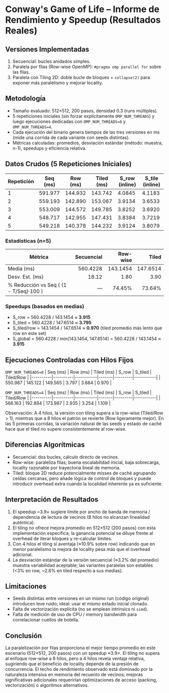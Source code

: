 # Conway's Game of Life – Informe de Rendimiento y Speedup (Resultados Reales)

## Versiones Implementadas
1. Secuencial: bucles anidados simples.
2. Paralela por filas (Row-wise OpenMP): `#pragma omp parallel for` sobre las filas.
3. Paralela con Tiling 2D: doble bucle de bloques + `collapse(2)` para exponer más paralelismo y mejorar locality.

## Metodología
- Tamaño evaluado: 512×512, 200 pasos, densidad 0.3 (runs múltiples).
- 5 repeticiones iniciales (sin forzar explícitamente `OMP_NUM_THREADS`) y luego ejecuciones dedicadas con `OMP_NUM_THREADS=8` y `OMP_NUM_THREADS=4`.
- Cada ejecución del binario genera tiempos de las tres versiones en ms (mide una corrida de cada variante con seeds distintas).
- Métricas calculadas: promedios, desviación estándar (método: muestra, n-1), speedups y eficiencia relativa.

## Datos Crudos (5 Repeticiones Iniciales)
| Repetición | Seq (ms) | Row (ms) | Tiled (ms) | S_row (inline) | S_tile (inline) |
|------------|----------|----------|-----------|----------------|-----------------|
| 1 | 591.977 | 144.932 | 143.742 | 4.0845 | 4.1183 |
| 2 | 559.193 | 142.890 | 153.067 | 3.9134 | 3.6533 |
| 3 | 553.009 | 144.572 | 149.785 | 3.8252 | 3.6920 |
| 4 | 548.717 | 142.955 | 147.431 | 3.8384 | 3.7219 |
| 5 | 549.218 | 140.378 | 144.232 | 3.9124 | 3.8079 |

### Estadísticas (n=5)
| Métrica | Secuencial | Row-wise | Tiled |
|---------|-----------:|---------:|------:|
| Media (ms) | 560.4228 | 143.1454 | 147.6514 |
| Desv. Est. (ms) | 18.12 | 1.80 | 3.90 |
| % Reducción vs Seq ( (1 - T/Seq)·100 ) | — | 74.45% | 73.64% |

### Speedups (basados en medias)
- S_row = 560.4228 / 143.1454 ≈ **3.915**
- S_tiled = 560.4228 / 147.6514 ≈ **3.795**
- S_tiled/row = 143.1454 / 147.6514 ≈ **0.970** (tiled promedio más lento que row en este set)
- S_global = 560.4228 / min(143.1454, 147.6514) = 560.4228 / 143.1454 ≈ **3.915**

## Ejecuciones Controladas con Hilos Fijos
`OMP_NUM_THREADS=8`
| Seq (ms) | Row (ms) | Tiled (ms) | S_row | S_tiled | Tiled/Row |
|----------|----------|-----------|-------|---------|-----------|
| 550.987 | 145.122 | 149.565 | 3.797 | 3.684 | 0.970 |

`OMP_NUM_THREADS=4`
| Seq (ms) | Row (ms) | Tiled (ms) | S_row | S_tiled | Tiled/Row |
|----------|----------|-----------|-------|---------|-----------|
| 566.163 | 192.884 | 173.987 | 2.935 | 3.254 | 1.109 |

Observación: A 4 hilos, la versión con tiling supera a la row-wise (Tiled/Row > 1), mientras que a 8 hilos el patrón se revierte (Row ligeramente mejor). En las 5 primeras corridas, la variación natural de las seeds y estado de caché hace que el tiled no supere consistentemente al row-wise.

## Diferencias Algorítmicas
- Secuencial: dos bucles, cálculo directo de vecinos.
- Row-wise: paraleliza filas; buena escalabilidad inicial, baja sobrecarga, locality razonable por trayectoria lineal de memoria.
- Tiled: bloque 2D reduce potencialmente misses de caché agrupando celdas cercanas, pero añade lógica de control de bloques y puede introducir overhead extra cuando la localidad inherente ya es suficiente.

## Interpretación de Resultados
1. El speedup ~3.9× sugiere límite por ancho de banda de memoria / dependencia de lectura de vecinos (8 hilos no alcanzan linealidad auténtica).
2. El tiling no ofrece mejora promedio en 512×512 (200 pasos) con esta implementación específica; la ganancia potencial se diluye frente al overhead de iterar bloques y re-calcular límites.
3. Con 4 hilos el tiling sí aventaja (≈10.9% sobre row) indicando que en menor paralelismo la mejora de locality pesa más que el overhead adicional.
4. La desviación estándar de la versión secuencial (≈3.2% del promedio) muestra variabilidad aceptable; las variantes paralelas son estables (<3% en row, ~2.6% en tiled respecto a sus medias).

## Limitaciones
- Seeds distintas entre versiones en un mismo run (código original) introducen leve ruido; ideal: usar el mismo estado inicial clonado.
- Falta de vectorización explícita (no se emplean intrinsics ni `simd`).
- Falta de medición de uso de CPU / memory bandwidth para correlacionar cuellos de botella.

## Conclusión
La paralelización por filas proporciona el mejor tiempo promedio en este escenario (512×512, 200 pasos) con un speedup ≈3.9×. El tiling no supera al enfoque row-wise a 8 hilos, pero a 4 hilos revela ventaja relativa, sugiriendo que el beneficio de locality depende de la presión de concurrencia. El techo de rendimiento observado está dominado por la naturaleza intensiva en memoria del recuento de vecinos; mejoras significativas adicionales requerirían optimizaciones de acceso (packing, vectorización) o algoritmos alternativos.

